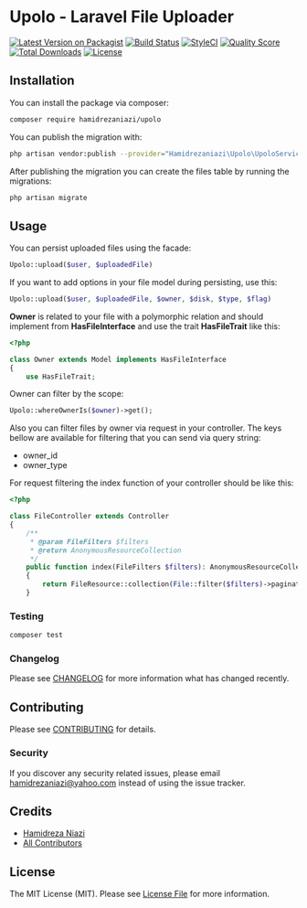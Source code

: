 # Upolo - Laravel File Uploader

[![Latest Version on Packagist](https://img.shields.io/packagist/v/hamidrezaniazi/upolo.svg?style=flat-square)](https://packagist.org/packages/hamidrezaniazi/upolo)
[![Build Status](https://img.shields.io/travis/hamidrezaniazi/upolo/master.svg?style=flat-square)](https://travis-ci.org/hamidrezaniazi/upolo)
[![StyleCI](https://github.styleci.io/repos/213745197/shield?branch=master)](https://github.styleci.io/repos/213745197)
[![Quality Score](https://img.shields.io/scrutinizer/g/hamidrezaniazi/upolo.svg?style=flat-square)](https://scrutinizer-ci.com/g/hamidrezaniazi/upolo)
[![Total Downloads](https://poser.pugx.org/hamidrezaniazi/upolo/downloads)](https://packagist.org/packages/hamidrezaniazi/upolo)
[![License](https://poser.pugx.org/hamidrezaniazi/upolo/license)](https://packagist.org/packages/hamidrezaniazi/upolo)

## Installation

You can install the package via composer:
```bash
composer require hamidrezaniazi/upolo
```
You can publish the migration with:
```bash
php artisan vendor:publish --provider="Hamidrezaniazi\Upolo\UpoloServiceProvider" --tag="migrations"
```
After publishing the migration you can create the files table by running the migrations:
```bash
php artisan migrate
```

## Usage
You can persist uploaded files using the facade:
``` php
Upolo::upload($user, $uploadedFile)
```

If you want to add options in your file model during persisting, use this:
``` php
Upolo::upload($user, $uploadedFile, $owner, $disk, $type, $flag)
```

**Owner** is related to your file with a polymorphic relation and should implement from  **HasFileInterface** and use the trait **HasFileTrait** like this:
``` php
<?php

class Owner extends Model implements HasFileInterface
{
    use HasFileTrait;
```

Owner can filter by the scope:
``` php
Upolo::whereOwnerIs($owner)->get();
```

Also you can filter files by owner via request in your controller. The keys bellow are available for filtering that you can send via query string:
- owner_id
- owner_type

For request filtering the index function of your controller should be like this:
``` php
<?php

class FileController extends Controller
{
    /**
     * @param FileFilters $filters
     * @return AnonymousResourceCollection
     */
    public function index(FileFilters $filters): AnonymousResourceCollection
    {
        return FileResource::collection(File::filter($filters)->paginate());
    }
```

### Testing

``` bash
composer test
```

### Changelog

Please see [CHANGELOG](CHANGELOG.md) for more information what has changed recently.

## Contributing

Please see [CONTRIBUTING](CONTRIBUTING.md) for details.

### Security

If you discover any security related issues, please email hamidrezaniazi@yahoo.com instead of using the issue tracker.

## Credits

- [Hamidreza Niazi](https://github.com/hamidrezaniazi)
- [All Contributors](../../contributors)

## License

The MIT License (MIT). Please see [License File](LICENSE.md) for more information.
